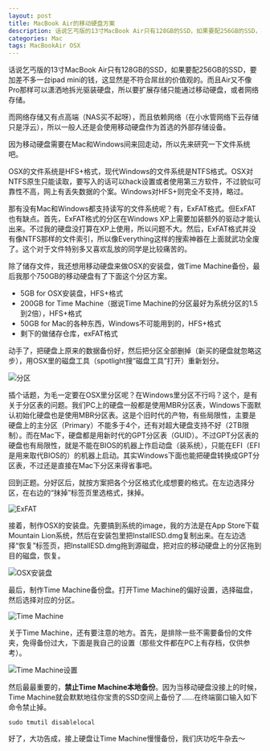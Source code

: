```yaml
---
layout: post
title: MacBook Air的移动硬盘方案
description: 话说乞丐版的13寸MacBook Air只有128GB的SSD，如果要配256GB的SSD，要加差不多一台ipad mini的钱，这显然是不符合屌丝的价值观的。而且Air又不像Pro那样可以潇洒地拆光驱装硬盘，所以要扩展存储只能通过移动硬盘，或者网络存储。
categories: Mac
tags: MacBookAir OSX
---
```

话说乞丐版的13寸MacBook Air只有128GB的SSD，如果要配256GB的SSD，要加差不多一台ipad mini的钱，这显然是不符合屌丝的价值观的。而且Air又不像Pro那样可以潇洒地拆光驱装硬盘，所以要扩展存储只能通过移动硬盘，或者网络存储。

而网络存储又有点高端（NAS买不起呀），而且依赖网络（在小水管网络下云存储只是浮云），所以一般人还是会使用移动硬盘作为首选的外部存储设备。

因为移动硬盘需要在Mac和Windows间来回走动，所以先来研究一下文件系统吧。

OSX的文件系统是HFS+格式，现代Windows的文件系统是NTFS格式。OSX对NTFS原生只能读取，要写入的话可以hack设置或者使用第三方软件，不过貌似可靠性不高，网上有丢失数据的个案。Windows对HFS+则完全不支持，略过。

那有没有Mac和Windows都支持读写的文件系统呢？有，ExFAT格式。但ExFAT也有缺点。首先，ExFAT格式的分区在Windows XP上需要加装额外的驱动才能认出来。不过我的硬盘没打算在XP上使用，所以问题不大。然后，ExFAT格式并没有像NTFS那样的文件索引，所以像Everything这样的搜索神器在上面就武功全废了。这个对于文件特别多又喜欢乱放的同学是比较痛苦的。

除了储存文件，我还想用移动硬盘来做OSX的安装盘，做Time Machine备份，最后我那个750GB的移动硬盘有了下面这个分区方案。

* 5GB for OSX安装盘，HFS+格式
* 200GB for Time Machine（据说Time Machine的分区最好为系统分区的1.5到2倍），HFS+格式
* 50GB for Mac的各种东西，Windows不可能用到的，HFS+格式
* 剩下的做储存仓库，exFAT格式

动手了，把硬盘上原来的数据备份好，然后把分区全部删掉（新买的硬盘就忽略这步），用OSX里的磁盘工具（spotlight搜“磁盘工具”打开）重新划分。

![分区](http://ww4.sinaimg.cn/mw600/547806e8jw1e0bxt67cljj.jpg "分区")

插个话题，为毛一定要在OSX里分区呢？在Windows里分区不行吗？这个，是有关于分区表的问题。我们PC上的硬盘一般都是使用MBR分区表，Windows下面默认初始化硬盘也是使用MBR分区表。这是个旧时代的产物，有些局限性，主要是硬盘上的主分区（Primary）不能多于4个，还有对超大硬盘支持不好（2TB限制）。而在Mac下，硬盘都是用新时代的GPT分区表（GUID）。不过GPT分区表的硬盘也有局限性，就是不能在BIOS的机器上作启动盘（装系统），只能在EFI（EFI是用来取代BIOS的）的机器上启动。其实Windows下面也能把硬盘转换成GPT分区表，不过还是直接在Mac下分区来得省事吧。

回到正题。分好区后，就按方案把各个分区格式化成想要的格式。在左边选择分区，在右边的“抹掉”标签页里选格式，抹掉。

![ExFAT](http://ww2.sinaimg.cn/mw600/547806e8jw1e0bxt2hyidj.jpg "ExFAT格式")

接着，制作OSX的安装盘。先要搞到系统的image，我的方法是在App Store下载Mountain Lion系统，然后在安装包里把InstallESD.dmg复制出来。在左边选择“恢复”标签页，把InstallESD.dmg拖到源磁盘，把对应的移动硬盘上的分区拖到目的磁盘，恢复。

![OSX安装盘](http://ww1.sinaimg.cn/mw600/547806e8jw1e0bxt9ln5dj.jpg "OSX安装盘")

最后，制作Time Machine备份盘。打开Time Machine的偏好设置，选择磁盘，然后选择对应的分区。

![Time Machine](http://ww2.sinaimg.cn/mw600/547806e8jw1e0bxtda4lqj.jpg "Time Machine")

关于Time Machine，还有要注意的地方。首先，是排除一些不需要备份的文件夹，免得备份过大，下面是我自己的设置（那些文件都在PC上有存档，仅供参考）。

![Time Machine设置](http://ww1.sinaimg.cn/mw600/547806e8jw1e0bzo4r1n1j.jpg "Time Machine 设置")

然后最最重要的，**禁止Time Machine本地备份**。因为当移动硬盘没接上的时候，Time Machine就会默默地往你宝贵的SSD空间上备份了……在终端窗口输入如下命令禁止掉。

    sudo tmutil disablelocal

好了，大功告成，接上硬盘让Time Machine慢慢备份，我们庆功吃牛杂去～
